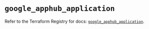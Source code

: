 # `google_apphub_application`

Refer to the Terraform Registry for docs: [`google_apphub_application`](https://registry.terraform.io/providers/hashicorp/google/6.16.0/docs/resources/apphub_application).
